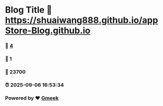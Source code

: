 # Blog Title :link: https://shuaiwang888.github.io/appStore-Blog.github.io 
### :page_facing_up: [4](https://shuaiwang888.github.io/appStore-Blog.github.io/tag.html) 
### :speech_balloon: 1 
### :hibiscus: 23700 
### :alarm_clock: 2025-09-06 16:53:34 
### Powered by :heart: [Gmeek](https://github.com/Meekdai/Gmeek)
